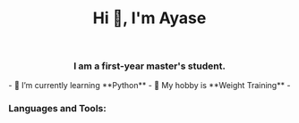 <h1 align="center">Hi 👋, I'm Ayase</h1>
&nbsp;
<h3 align="center">I am a first-year master's student.</h3>
- 🌱 I’m currently learning **Python** 
- 🤔 My hobby is **Weight Training**
- <h3 align="left">Languages and Tools:</h3>



<!--
**ayaseg3/ayaseg3** is a ✨ _special_ ✨ repository because its `README.md` (this file) appears on your GitHub profile.

Here are some ideas to get you started:

- 🔭 I’m currently working on ...
- 🌱 I’m currently learning ...
- 👯 I’m looking to collaborate on ...
- 🤔 I’m looking for help with ...
- 💬 Ask me about ...
- 📫 How to reach me: ...
- 😄 Pronouns: ...
- ⚡ Fun fact: ...
-->
